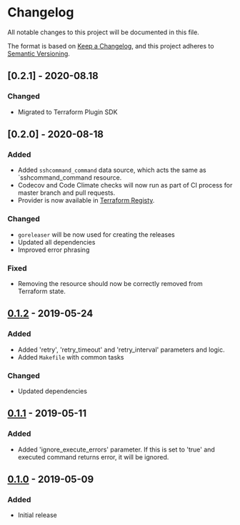 # Changelog

All notable changes to this project will be documented in this file.

The format is based on [Keep a Changelog](https://keepachangelog.com/en/1.0.0/),
and this project adheres to [Semantic Versioning](https://semver.org/spec/v2.0.0.html).

## [0.2.1] - 2020-08.18

### Changed

- Migrated to Terraform Plugin SDK

## [0.2.0] - 2020-08-18

### Added

- Added `sshcommand_command` data source, which acts the same as `sshcommand_command resource.
- Codecov and Code Climate checks will now run as part of CI process for master branch and pull requests.
- Provider is now available in [Terraform Registy](https://registry.terraform.io/).

### Changed

- `goreleaser` will be now used for creating the releases
- Updated all dependencies
- Improved error phrasing

### Fixed

- Removing the resource should now be correctly removed from Terraform state.

## [0.1.2] - 2019-05-24

### Added

- Added 'retry', 'retry_timeout' and 'retry_interval' parameters and logic.
- Added `Makefile` with common tasks

### Changed

- Updated dependencies

## [0.1.1] - 2019-05-11

### Added

- Added 'ignore_execute_errors' parameter. If this is set to 'true' and executed command returns error, it will be ignored.

## [0.1.0] - 2019-05-09

### Added

- Initial release

[0.1.2]: https://github.com/invidian/terraform-provider-sshcommand/compare/v0.1.1...v0.1.2
[0.1.1]: https://github.com/invidian/terraform-provider-sshcommand/compare/v0.1.0...v0.1.1
[0.1.0]: https://github.com/invidian/terraform-provider-sshcommand/releases/tag/v0.1.0

